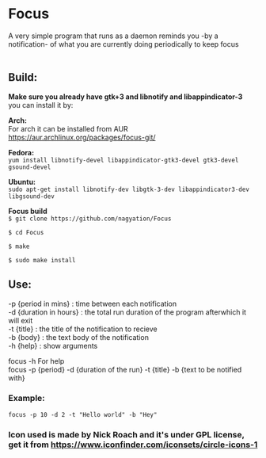 # Focus
A very simple program that runs as a daemon reminds you -by a notification- of what you are currently doing periodically to keep focus <br> <br>

## Build:
**Make sure you already have gtk+3 and libnotify and libappindicator-3** <br>
you can install it by: <br>

**Arch:** <br>
For arch it can be installed from AUR <br>
https://aur.archlinux.org/packages/focus-git/
<br>
 
 **Fedora:** <br>
`yum install libnotify-devel libappindicator-gtk3-devel gtk3-devel gsound-devel`
<br>


**Ubuntu:** <br>
`sudo apt-get install libnotify-dev libgtk-3-dev libappindicator3-dev libgsound-dev`




**Focus build** <br>
`$ git clone https://github.com/nagyation/Focus`

`$ cd Focus `

`$ make `

`$ sudo make install `

## Use:
-p {period in mins} : time between each notification <br>
-d {duration in hours} : the total run duration of the program afterwhich it will exit <br>
-t {title} : the title of the notification to recieve <br>
-b {body} : the text body of the notification <br>
-h {help} : show arguments <br>

focus -h    For help <br>
focus -p {period} -d {duration of the run} -t {title} -b {text to be notified with}<br>

### Example:
`focus -p 10 -d 2 -t "Hello world" -b "Hey"`<br>

### Icon used is made by Nick Roach and it's under GPL license, get it from https://www.iconfinder.com/iconsets/circle-icons-1

